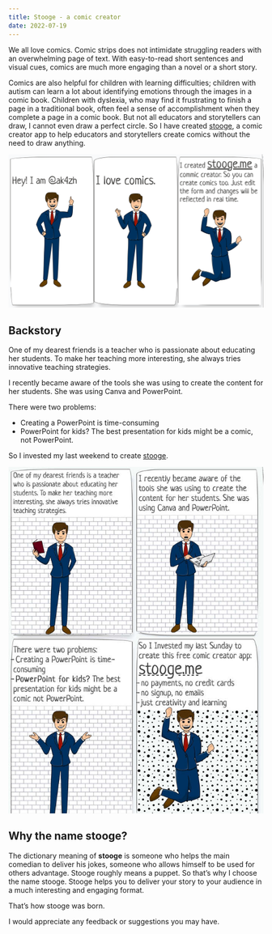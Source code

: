 ```yaml
---
title: Stooge - a comic creator
date: 2022-07-19
---
```


We all love comics. Comic strips does not intimidate struggling readers with an overwhelming page of text. With easy-to-read short sentences and visual cues, comics are much more engaging than a novel or a short story. 

Comics are also helpful for children with learning difficulties; children with autism can learn a lot about identifying emotions through the images in a comic book. Children with dyslexia, who may find it frustrating to finish a page in a traditional book, often feel a sense of accomplishment when they complete a page in a comic book.
But not all educators and storytellers can draw, I cannot even draw a perfect circle. So I have created [stooge](https://stooge.me), a comic creator app to help educators and storytellers create comics without the need to draw anything.

![stooge](./stooge.png)

## Backstory

One of my dearest friends is a teacher who is passionate about educating her students. To make her teaching more interesting, she always tries innovative teaching strategies.  
  
I recently became aware of the tools she was using to create the content for her students. She was using Canva and PowerPoint.  
  
There were two problems:  
- Creating a PowerPoint is time-consuming  
- PowerPoint for kids? The best presentation for kids might be a comic, not PowerPoint.  
  
So I invested my last weekend to create [stooge](https://stooge.me/).

![stooge-backstory](./stooge-backstory.jpg)


## Why the name stooge?

The dictionary meaning of **stooge** is someone who helps the main comedian to deliver his jokes, someone who allows himself to be used for others advantage. Stooge roughly means a puppet.
So that’s why I choose the name stooge. Stooge helps you to deliver your story to your audience in a much interesting and engaging format.


That’s how stooge was born.

I would appreciate any feedback or suggestions you may have.